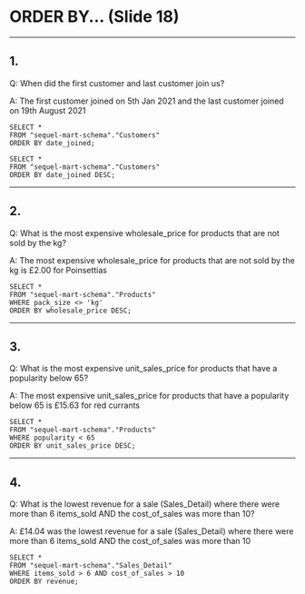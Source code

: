 # ORDER BY... (Slide 18)

---

## 1.
Q: When did the first customer and last customer join us?

A: The first customer joined on 5th Jan 2021 and the last customer joined on 19th August 2021
```
SELECT *
FROM "sequel-mart-schema"."Customers"
ORDER BY date_joined;
```
```
SELECT *
FROM "sequel-mart-schema"."Customers"
ORDER BY date_joined DESC;
```
---

## 2.
Q: What is the most expensive wholesale_price for products that are not sold by the kg?

A: The most expensive wholesale_price for products that are not sold by the kg is £2.00 for Poinsettias
```
SELECT *
FROM "sequel-mart-schema"."Products"
WHERE pack_size <> 'kg'
ORDER BY wholesale_price DESC;
```
---

## 3.
Q: What is the most expensive unit_sales_price for products that have a popularity below 65?

A: The most expensive unit_sales_price for products that have a popularity below 65 is £15.63 for red currants
```
SELECT *
FROM "sequel-mart-schema"."Products"
WHERE popularity < 65
ORDER BY unit_sales_price DESC;
```
---

## 4.
Q: What is the lowest revenue for a sale (Sales_Detail) where there were more than 6 items_sold AND the cost_of_sales was more than 10?

A: £14.04 was the lowest revenue for a sale (Sales_Detail) where there were more than 6 items_sold AND the cost_of_sales was more than 10
```
SELECT *
FROM "sequel-mart-schema"."Sales_Detail"
WHERE items_sold > 6 AND cost_of_sales > 10
ORDER BY revenue;
```